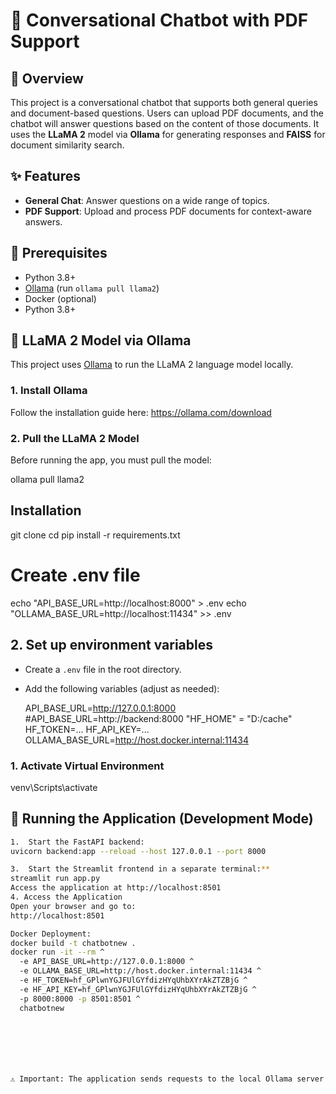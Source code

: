 <!-- python -m venv venv
venv\Scripts\activate
pip freeze > requirements.txt -->
# 🤖 Conversational Chatbot with PDF Support

## 📘 Overview
This project is a conversational chatbot that supports both general queries and document-based questions. Users can upload PDF documents, and the chatbot will answer questions based on the content of those documents. It uses the **LLaMA 2** model via **Ollama** for generating responses and **FAISS** for document similarity search.

## ✨ Features
- **General Chat**: Answer questions on a wide range of topics.
- **PDF Support**: Upload and process PDF documents for context-aware answers.

## 🔧 Prerequisites
- Python 3.8+
- [Ollama](https://ollama.com) (run `ollama pull llama2`)
- Docker (optional)
- Python 3.8+
## 🧠 LLaMA 2 Model via Ollama

This project uses [Ollama](https://ollama.com) to run the LLaMA 2 language model locally.

### 1. Install Ollama

Follow the installation guide here: https://ollama.com/download

### 2. Pull the LLaMA 2 Model

Before running the app, you must pull the model:

ollama pull llama2
## Installation

git clone <repository-url>
cd <repository-folder>
pip install -r requirements.txt

# Create .env file
echo "API_BASE_URL=http://localhost:8000" > .env
echo "OLLAMA_BASE_URL=http://localhost:11434" >> .env

## 2. Set up environment variables

- Create a `.env` file in the root directory.
- Add the following variables (adjust as needed):

  API_BASE_URL=http://127.0.0.1:8000
  #API_BASE_URL=http://backend:8000
  "HF_HOME" = "D:/cache"
  HF_TOKEN=...
  HF_API_KEY=...
  OLLAMA_BASE_URL=http://host.docker.internal:11434

### 1. Activate Virtual Environment
venv\Scripts\activate
## 🚀 Running the Application (Development Mode)



```bash
1.	Start the FastAPI backend:
uvicorn backend:app --reload --host 127.0.0.1 --port 8000

3.	Start the Streamlit frontend in a separate terminal:**
streamlit run app.py
Access the application at http://localhost:8501
4. Access the Application
Open your browser and go to:
http://localhost:8501

Docker Deployment:
docker build -t chatbotnew .
docker run -it --rm ^
  -e API_BASE_URL=http://127.0.0.1:8000 ^
  -e OLLAMA_BASE_URL=http://host.docker.internal:11434 ^
  -e HF_TOKEN=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 ^
  -e HF_API_KEY=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 ^
  -p 8000:8000 -p 8501:8501 ^
  chatbotnew







⚠️ Important: The application sends requests to the local Ollama server at http://localhost:11434. Make sure it's running before starting the app.
